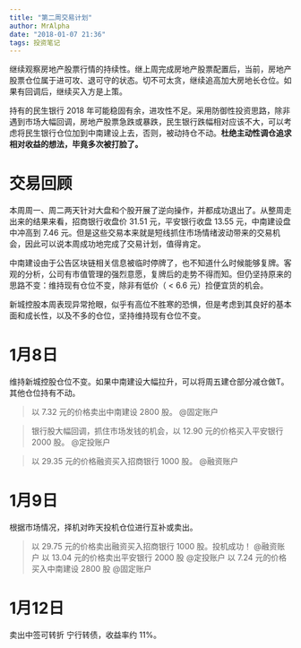 ```yaml
---
title: "第二周交易计划"
author: MrAlpha
date: "2018-01-07 21:36"
tags: 投资笔记
---
```


继续观察房地产股票行情的持续性。继上周完成房地产股票配置后，当前，房地产股票仓位属于进可攻、退可守的状态。切不可太贪，继续追高加大房地长仓位。如果有回调后，继续买入方是上策。

持有的民生银行 2018 年可能稳固有余，进攻性不足。采用防御性投资思路，除非遇到市场大幅回调，房地产股票急跌或暴跌，民生银行跌幅相对应该不大，可以考虑将民生银行仓位加到中南建设上去，否则，被动持仓不动。**杜绝主动性调仓追求相对收益的想法，毕竟多次被打脸了。**

# 交易回顾

本周周一、周二两天针对大盘和个股开展了逆向操作，并都成功退出了。从整周走出来的结果来看，招商银行收盘价 31.51 元，平安银行收盘 13.55 元，中南建设盘中冲高到 7.46 元。但是这些交易本来就是短线抓住市场情绪波动带来的交易机会，因此可以说本周成功地完成了交易计划，值得肯定。

中南建设由于公告区块链相关信息被临时停牌了，也不知道什么时候能够复牌。客观的分析，公司有市值管理的强烈意愿，复牌后的走势不得而知。但仍坚持原来的思路不变：维持现有仓位不变，除非有低价（ < 6.6 元）捡便宜货的机会。

新城控股本周表现异常抢眼，似乎有高位不胜寒的恐惧，但是考虑到其良好的基本面和成长性，以及不多的仓位，坚持维持现有仓位不变。

# 1月8日

维持新城控股仓位不变。如果中南建设大幅拉升，可以将周五建仓部分减仓做T。其他仓位持有不动。

> 以 7.32 元的价格卖出中南建设 2800 股。 @固定账户

> 银行股大幅回调，抓住市场发钱的机会，以 12.90 元的价格买入平安银行 2000 股。 @定投账户

> 以 29.35 元的价格融资买入招商银行 1000 股。 @融资账户

# 1月9日

根据市场情况，择机对昨天投机仓位进行互补或卖出。

> 以 29.75 元的价格卖出融资买入招商银行 1000 股。投机成功！ @融资账户 以  13.04 元的价格卖出平安银行 2000 股 @定投账户  以 7.24 元的价格买入中南建设 2800 股 @固定账户

# 1月12日

卖出中签可转折 宁行转债，收益率约 11%。
